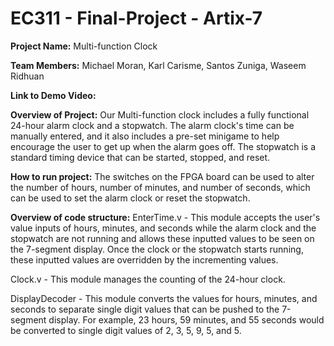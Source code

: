 # EC311 - Final-Project - Artix-7

**Project Name:**
Multi-function Clock

**Team Members:**
Michael Moran, Karl Carisme, Santos Zuniga, Waseem Ridhuan

**Link to Demo Video:**

**Overview of Project:**
Our Multi-function clock includes a fully functional 24-hour alarm clock and a stopwatch. The alarm clock's time can be manually entered, and it also includes a pre-set minigame to help encourage the user to get up when the alarm goes off. The stopwatch is a standard timing device that can be started, stopped, and reset.

**How to run project:**
The switches on the FPGA board can be used to alter the number of hours, number of minutes, and number of seconds, which can be used to set the alarm clock or reset the stopwatch.

**Overview of code structure:**
EnterTime.v - This module accepts the user's value inputs of hours, minutes, and seconds while the alarm clock and the stopwatch are not running and allows these inputted values to be seen on the 7-segment display. Once the clock or the stopwatch starts running, these inputted values are overridden by the incrementing values.

Clock.v - This module manages the counting of the 24-hour clock.

DisplayDecoder - This module converts the values for hours, minutes, and seconds to separate single digit values that can be pushed to the 7-segment display. For example, 23 hours, 59 minutes, and 55 seconds would be converted to single digit values of 2, 3, 5, 9, 5, and 5.
